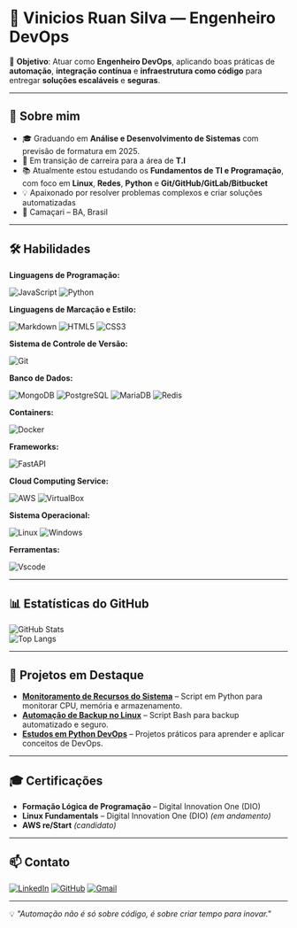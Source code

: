  # 🚀 Vinicios Ruan Silva — Engenheiro DevOps 

🎯 **Objetivo**: Atuar como **Engenheiro DevOps**, aplicando boas práticas de **automação**, **integração contínua** e **infraestrutura como código** para entregar **soluções escaláveis** e **seguras**.  

---

## 📌 Sobre mim  
- 🎓 Graduando em **Análise e Desenvolvimento de Sistemas** com previsão de formatura em 2025.  
- 🚀 Em transição de carreira para a área de **T.I**  
- 📚 Atualmente estou estudando os **Fundamentos de TI e Programação**, com foco em **Linux**, **Redes**, **Python** e **Git/GitHub/GitLab/Bitbucket**
- 💡 Apaixonado por resolver problemas complexos e criar soluções automatizadas  
- 📍 Camaçari – BA, Brasil  

---

## 🛠️ Habilidades

**Linguagens de Programação:**

![JavaScript](https://img.shields.io/badge/JavaScript-F7DF1E?style=for-the-badge&logo=javascript&logoColor=black)
![Python](https://img.shields.io/badge/python-3670A0?style=for-the-badge&logo=python&logoColor=ffdd54)

**Linguagens de Marcação e Estilo:**  

![Markdown](https://img.shields.io/badge/Markdown-000?style=for-the-badge&logo=markdown)
![HTML5](https://img.shields.io/badge/HTML5-E34F26?style=for-the-badge&logo=html5&logoColor=white)
![CSS3](https://img.shields.io/badge/CSS3-1572B6?style=for-the-badge&logo=css3&logoColor=white)

**Sistema de Controle de Versão:**

![Git](https://img.shields.io/badge/GIT-E44C30?style=for-the-badge&logo=git&logoColor=white)

**Banco de Dados:**  

![MongoDB](https://img.shields.io/badge/MongoDB-4EA94B?style=for-the-badge&logo=mongodb&logoColor=white)
![PostgreSQL](https://img.shields.io/badge/PostgreSQL-000?style=for-the-badge&logo=postgresql)
![MariaDB](https://img.shields.io/badge/MariaDB-003545?style=for-the-badge&logo=mariadb&logoColor=white)
![Redis](https://img.shields.io/badge/redis-%23DD0031.svg?style=for-the-badge&logo=redis&logoColor=white)

**Containers:**

![Docker](https://img.shields.io/badge/docker-257bd6?style=for-the-badge&logo=docker&logoColor=white)

**Frameworks:**

![FastAPI](https://img.shields.io/badge/FastAPI-005571?style=for-the-badge&logo=fastapi)

**Cloud Computing Service:**

![AWS](https://img.shields.io/badge/AWS-000.svg?style=for-the-badge&logo=amazon-aws&logoColor=white)
![VirtualBox](https://img.shields.io/badge/VirtualBox-183A61?logo=virtualbox&logoColor=white)

**Sistema Operacional:**

![Linux](https://img.shields.io/badge/Linux-000?style=for-the-badge&logo=linux&logoColor=FCC624)
![Windows](https://img.shields.io/badge/Windows-000?style=for-the-badge&logo=windows&logoColor=2CA5E0)

**Ferramentas:**

![Vscode](https://img.shields.io/badge/Vscode-007ACC?style=for-the-badge&logo=visual-studio-code&logoColor=white)


---

## 📊 Estatísticas do GitHub  

![GitHub Stats](https://github-readme-stats.vercel.app/api?username=viniciosruan&show_icons=true&theme=tokyonight)  
![Top Langs](https://github-readme-stats.vercel.app/api/top-langs/?username=viniciosruan&layout=compact&theme=tokyonight)  

---

## 🚀 Projetos em Destaque  

- [**Monitoramento de Recursos do Sistema**](https://github.com/viniciosruan/monitoramento-recursos) – Script em Python para monitorar CPU, memória e armazenamento.  
- [**Automação de Backup no Linux**](https://github.com/viniciosruan/backup-linux) – Script Bash para backup automatizado e seguro.  
- [**Estudos em Python DevOps**](https://github.com/viniciosruan/python-devops) – Projetos práticos para aprender e aplicar conceitos de DevOps.  

---

## 🎓 Certificações  

- **Formação Lógica de Programação** – Digital Innovation One (DIO)  
- **Linux Fundamentals** – Digital Innovation One (DIO) *(em andamento)*  
- **AWS re/Start** *(candidato)*  

---

## 📫 Contato  

[![LinkedIn](https://img.shields.io/badge/LinkedIn-0077B5?style=for-the-badge&logo=linkedin&logoColor=white)](https://www.linkedin.com/in/viniciosruansilva-devops/)
[![GitHub](https://img.shields.io/badge/GitHub-100000?style=for-the-badge&logo=github&logoColor=white)](https://github.com/viniciosilva7)
[![Gmail](https://img.shields.io/badge/Gmail-333333?style=for-the-badge&logo=gmail&logoColor=red)](mailto:vinicios.link7@gmail.com)

---

💡 *"Automação não é só sobre código, é sobre criar tempo para inovar."*  

